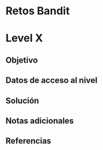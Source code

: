 # Retos Bandit

# Level X

## Objetivo
## Datos de acceso al nivel

## Solución
## Notas adicionales
## Referencias
